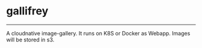 # gallifrey
---
A cloudnative image-gallery. It runs on K8S or Docker as Webapp. Images will be stored in s3.

